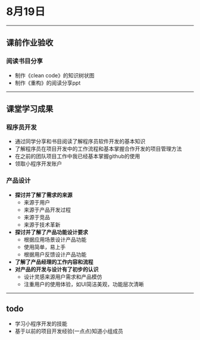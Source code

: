 # 8月19日

---

## 课前作业验收
### 阅读书目分享
- 制作《clean code》的知识树状图
- 制作《重构》的阅读分享ppt

---

## 课堂学习成果
### 程序员开发
- 通过同学分享和书目阅读了解程序员软件开发的基本知识
- 了解程序员在项目开发中的工作流程和基本掌握合作开发的项目管理方法
- 在之前的团队项目工作中我已经基本掌握github的使用
- 领取小程序开发账户


### 产品设计
- **探讨并了解了需求的来源**
    - 来源于用户
    - 来源于产品开发过程
    - 来源于竞品
    - 来源于技术革新
- **探讨并了解了产品功能设计要求**
    - 根据应用场景设计产品功能
    - 使用简单，易上手
    - 根据用户反馈设计产品功能
- **了解了产品经理的工作内容和流程**
- **对产品的开发与设计有了初步的认识**
    - 设计灵感来源用户需求和产品模仿
    - 注重用户的使用体验，如UI简洁美观，功能层次清晰

---

## todo
- 学习小程序开发的技能
- 基于以前的项目开发经验(一点点)知道小组成员

